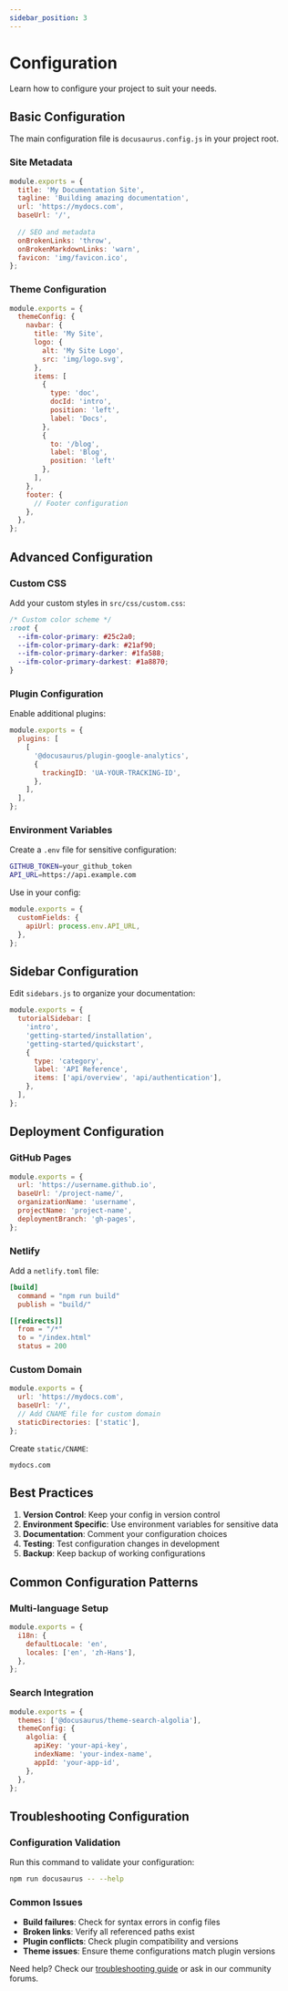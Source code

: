 ```yaml
---
sidebar_position: 3
---
```


# Configuration

Learn how to configure your project to suit your needs.

## Basic Configuration

The main configuration file is `docusaurus.config.js` in your project root.

### Site Metadata

```javascript
module.exports = {
  title: 'My Documentation Site',
  tagline: 'Building amazing documentation',
  url: 'https://mydocs.com',
  baseUrl: '/',
  
  // SEO and metadata
  onBrokenLinks: 'throw',
  onBrokenMarkdownLinks: 'warn',
  favicon: 'img/favicon.ico',
};
```

### Theme Configuration

```javascript
module.exports = {
  themeConfig: {
    navbar: {
      title: 'My Site',
      logo: {
        alt: 'My Site Logo',
        src: 'img/logo.svg',
      },
      items: [
        {
          type: 'doc',
          docId: 'intro',
          position: 'left',
          label: 'Docs',
        },
        {
          to: '/blog',
          label: 'Blog',
          position: 'left'
        },
      ],
    },
    footer: {
      // Footer configuration
    },
  },
};
```

## Advanced Configuration

### Custom CSS

Add your custom styles in `src/css/custom.css`:

```css
/* Custom color scheme */
:root {
  --ifm-color-primary: #25c2a0;
  --ifm-color-primary-dark: #21af90;
  --ifm-color-primary-darker: #1fa588;
  --ifm-color-primary-darkest: #1a8870;
}
```

### Plugin Configuration

Enable additional plugins:

```javascript
module.exports = {
  plugins: [
    [
      '@docusaurus/plugin-google-analytics',
      {
        trackingID: 'UA-YOUR-TRACKING-ID',
      },
    ],
  ],
};
```

### Environment Variables

Create a `.env` file for sensitive configuration:

```bash
GITHUB_TOKEN=your_github_token
API_URL=https://api.example.com
```

Use in your config:

```javascript
module.exports = {
  customFields: {
    apiUrl: process.env.API_URL,
  },
};
```

## Sidebar Configuration

Edit `sidebars.js` to organize your documentation:

```javascript
module.exports = {
  tutorialSidebar: [
    'intro',
    'getting-started/installation',
    'getting-started/quickstart',
    {
      type: 'category',
      label: 'API Reference',
      items: ['api/overview', 'api/authentication'],
    },
  ],
};
```

## Deployment Configuration

### GitHub Pages

```javascript
module.exports = {
  url: 'https://username.github.io',
  baseUrl: '/project-name/',
  organizationName: 'username',
  projectName: 'project-name',
  deploymentBranch: 'gh-pages',
};
```

### Netlify

Add a `netlify.toml` file:

```toml
[build]
  command = "npm run build"
  publish = "build/"

[[redirects]]
  from = "/*"
  to = "/index.html"
  status = 200
```

### Custom Domain

```javascript
module.exports = {
  url: 'https://mydocs.com',
  baseUrl: '/',
  // Add CNAME file for custom domain
  staticDirectories: ['static'],
};
```

Create `static/CNAME`:
```
mydocs.com
```

## Best Practices

1. **Version Control**: Keep your config in version control
2. **Environment Specific**: Use environment variables for sensitive data
3. **Documentation**: Comment your configuration choices
4. **Testing**: Test configuration changes in development
5. **Backup**: Keep backup of working configurations

## Common Configuration Patterns

### Multi-language Setup

```javascript
module.exports = {
  i18n: {
    defaultLocale: 'en',
    locales: ['en', 'zh-Hans'],
  },
};
```

### Search Integration

```javascript
module.exports = {
  themes: ['@docusaurus/theme-search-algolia'],
  themeConfig: {
    algolia: {
      apiKey: 'your-api-key',
      indexName: 'your-index-name',
      appId: 'your-app-id',
    },
  },
};
```

## Troubleshooting Configuration

### Configuration Validation

Run this command to validate your configuration:

```bash
npm run docusaurus -- --help
```

### Common Issues

- **Build failures**: Check for syntax errors in config files
- **Broken links**: Verify all referenced paths exist
- **Plugin conflicts**: Check plugin compatibility and versions
- **Theme issues**: Ensure theme configurations match plugin versions

Need help? Check our [troubleshooting guide](../troubleshooting/common-issues) or ask in our community forums.